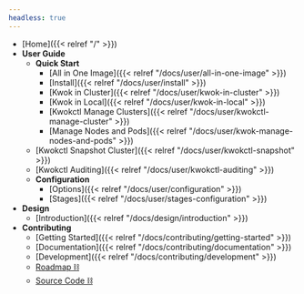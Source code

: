 ```yaml
---
headless: true
---
```


- [Home]({{< relref "/" >}})
- **User Guide**
  - **Quick Start**
    - [All in One Image]({{< relref "/docs/user/all-in-one-image" >}})
    - [Install]({{< relref "/docs/user/install" >}})
    - [Kwok in Cluster]({{< relref "/docs/user/kwok-in-cluster" >}})
    - [Kwok in Local]({{< relref "/docs/user/kwok-in-local" >}})
    - [Kwokctl Manage Clusters]({{< relref "/docs/user/kwokctl-manage-cluster" >}})
    - [Manage Nodes and Pods]({{< relref "/docs/user/kwok-manage-nodes-and-pods" >}})
  - [Kwokctl Snapshot Cluster]({{< relref "/docs/user/kwokctl-snapshot" >}})
  - [Kwokctl Auditing]({{< relref "/docs/user/kwokctl-auditing" >}})
  - **Configuration**
    - [Options]({{< relref "/docs/user/configuration" >}})
    - [Stages]({{< relref "/docs/user/stages-configuration" >}})
- **Design**
  - [Introduction]({{< relref "/docs/design/introduction" >}})
- **Contributing**
  - [Getting Started]({{< relref "/docs/contributing/getting-started" >}})
  - [Documentation]({{< relref "/docs/contributing/documentation" >}})
  - [Development]({{< relref "/docs/contributing/development" >}})
  - [Roadmap ⛓](https://github.com/orgs/kubernetes-sigs/projects/21)
  - [Source Code ⛓](https://github.com/kubernetes-sigs/kwok)
